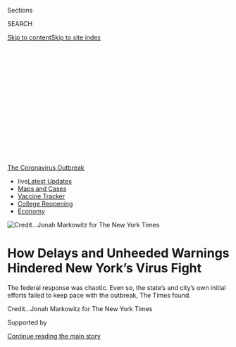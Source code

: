 <div id="app">

<div>

<div>

<div>

<div class="NYTAppHideMasthead css-ikk3s8 e1suatyy0">

<div class="section css-133zg39 e1suatyy2">

<div class="css-eph4ug er09x8g0">

<div class="css-6n7j50">

</div>

<span class="css-1dv1kvn">Sections</span>

<div class="css-10488qs">

<span class="css-1dv1kvn">SEARCH</span>

</div>

[Skip to content](#site-content)[Skip to site
index](#site-index)

</div>

<div class="css-10698na e1huz5gh0">

</div>

</div>

</div>

</div>

<div data-aria-hidden="false">

<div id="site-content" data-role="main">

<div>

<div class="css-1aor85t" style="opacity:0.000000001;z-index:-1;visibility:hidden">

<div class="css-1hqnpie">

<div class="css-epjblv">

<span class="css-17xtcya">[New
York](/section/nyregion)</span><span class="css-x15j1o">|</span><span class="css-fwqvlz">How
Delays and Unheeded Warnings Hindered New York’s Virus
Fight</span>

</div>

<div class="css-k008qs">

<div class="css-1iwv8en">

<span class="css-18z7m18"></span>

<div>

</div>

</div>

<span class="css-1n6z4y">https://nyti.ms/2Xk7ByE</span>

<div class="css-1705lsu">

<div class="css-4xjgmj">

<div class="css-4skfbu" data-role="toolbar" data-aria-label="Social Media Share buttons, Save button, and Comments Panel with current comment count" data-testid="share-tools">

  - 
  - 
  - 
  - 
    
    <div class="css-6n7j50">
    
    </div>

  - 
  - 

</div>

</div>

</div>

</div>

</div>

</div>

<div id="NYT_TOP_BANNER_REGION" class="css-11qgg8s">

<div>

<div id="styln-prism-menu-1592847958612" class="section interactive-content interactive-size-medium css-1du2ztb">

<div class="css-17ih8de interactive-body">

<div id="scroll-container" class="css-1gj85ro">

[<span class="styln-title-wrap"><span class="css-1pje3qr">The
Coronavirus</span><span class="css-1pje3qr">
Outbreak</span></span>](https://www.nytimes.com/news-event/coronavirus?action=click&pgtype=Article&state=default&region=TOP_BANNER&context=storylines_menu)

  - <span class="css-kqxiym" data-emphasize="true">live</span>[Latest
    Updates](https://www.nytimes.com/2020/08/04/world/coronavirus-cases.html?action=click&pgtype=Article&state=default&region=TOP_BANNER&context=storylines_menu)
  - [Maps and
    Cases](https://www.nytimes.com/interactive/2020/us/coronavirus-us-cases.html?action=click&pgtype=Article&state=default&region=TOP_BANNER&context=storylines_menu)
  - [Vaccine
    Tracker](https://www.nytimes.com/interactive/2020/science/coronavirus-vaccine-tracker.html?action=click&pgtype=Article&state=default&region=TOP_BANNER&context=storylines_menu)
  - [College
    Reopening](https://www.nytimes.com/2020/08/02/us/covid-college-reopening.html?action=click&pgtype=Article&state=default&region=TOP_BANNER&context=storylines_menu)
  - [Economy](https://www.nytimes.com/live/2020/08/04/business/stock-market-today-coronavirus?action=click&pgtype=Article&state=default&region=TOP_BANNER&context=storylines_menu)

</div>

</div>

</div>

</div>

</div>

<div id="fullBleedHeaderContent">

<div class="css-9fsmc8">

![<span class="css-cnj6d5 e1z0qqy90" itemprop="copyrightHolder"><span class="css-1ly73wi e1tej78p0">Credit...</span><span><span>Jonah
Markowitz for The New York
Times</span></span></span>](https://static01.nyt.com/images/2020/04/03/nyregion/00nyvirus-ticktock1/00nyvirus-ticktock1-articleLarge-v2.jpg?quality=75&auto=webp&disable=upscale)

</div>

<div class="css-1aqq9tq">

<div class="css-1vkm6nb ehdk2mb0">

# How Delays and Unheeded Warnings Hindered New York’s Virus Fight

</div>

The federal response was chaotic. Even so, the state’s and city’s own
initial efforts failed to keep pace with the outbreak, The Times
found.

</div>

<div class="css-nwzfg5 e1gnum310">

<span class="css-1f9pvn2 nyregion"></span><span class="css-cnj6d5 e1z0qqy90" itemprop="copyrightHolder"><span class="css-1ly73wi e1tej78p0">Credit...</span><span><span>Jonah
Markowitz for The New York Times</span></span></span>

</div>

<div id="sponsor-wrapper" class="css-1hyfx7x">

<div id="sponsor-slug" class="css-19vbshk">

Supported by

</div>

[Continue reading the main
story](#after-sponsor)

<div id="sponsor" class="ad sponsor-wrapper" style="text-align:center;height:100%;display:block">

</div>

<div id="after-sponsor">

</div>

</div>

<div class="css-1wx1auc e1gnum311">

<div class="css-18e8msd">

<div class="css-vp77d3 epjyd6m0">

<div class="css-hus3qt ey68jwv0" data-aria-hidden="true">

[![J. David
Goodman](https://static01.nyt.com/images/2018/07/18/nyregion/author-j-david-goodman/author-j-david-goodman-thumbLarge.png
"J. David Goodman")](https://www.nytimes.com/by/j-david-goodman)

</div>

<div class="css-1baulvz">

By [<span class="css-1baulvz last-byline" itemprop="name">J. David
Goodman</span>](https://www.nytimes.com/by/j-david-goodman)

</div>

</div>

  - 
    
    <div class="css-ld3wwf e16638kd2">
    
    Published April 8, 2020Updated July 18,
    2020
    
    </div>

  - 
    
    <div class="css-4xjgmj">
    
    <div class="css-pvvomx" data-role="toolbar" data-aria-label="Social Media Share buttons, Save button, and Comments Panel with current comment count" data-testid="share-tools">
    
      - 
      - 
      - 
      - 
        
        <div class="css-6n7j50">
        
        </div>
    
      - 
      - 
    
    </div>
    
    </div>

</div>

</div>

</div>

<div class="section meteredContent css-1r7ky0e" name="articleBody" itemprop="articleBody">

<div class="css-1fanzo5 StoryBodyCompanionColumn">

<div class="css-53u6y8">

A 39-year-old woman took Flight 701 from Doha, Qatar, to John F. Kennedy
International Airport in late February, the final leg of her trip home
to New York City from Iran.

A week later, on March 1, she tested positive for the
[coronavirus](https://www.nytimes.com/2020/07/13/upshot/coronavirus-response-fax-machines.html),
the first confirmed case in New York City of an outbreak that had
already devastated China and parts of Europe. The next day, [Gov. Andrew
M.
Cuomo](https://www.nytimes.com/2020/04/09/style/cuomo-ny-tough-video-coronavirus.html),
appearing with Mayor Bill de Blasio at a news conference, promised that
health investigators would track down every person on the woman’s
flight. But no one did.

A day later, [a lawyer from New
Rochelle](https://www.nytimes.com/2020/03/03/nyregion/coronavirus-new-york-state.html),
a New York City suburb, tested positive for the virus — an alarming sign
because he had not traveled to any affected country, suggesting
community spread was already taking place.

Although city investigators had traced the lawyer’s whereabouts and
connections to the most crowded corridors of Manhattan, the state’s
efforts focused on the suburb, not the city, and Mr. de Blasio urged the
public not to worry. “We’ll tell you the second we think you should
change your behavior,” [the mayor said on
March 5](https://www.nytimes.com/2020/03/05/nyregion/coronavirus-new-york-cases.html).

</div>

</div>

<div class="css-1fanzo5 StoryBodyCompanionColumn">

<div class="css-53u6y8">

For many days after the first positive test, as the coronavirus silently
spread throughout the New York region, [Mr.
Cuomo](https://www.nytimes.com/2020/04/09/style/cuomo-ny-tough-video-coronavirus.html),
Mr. de Blasio and their top aides projected an unswerving confidence
that the outbreak would be readily contained.

There would be cases, they repeatedly said, but New York’s hospitals
were some of the best in the world. Plans were in place.
[Responses](https://www.nytimes.com/2020/07/13/upshot/coronavirus-response-fax-machines.html)
had been rehearsed during “tabletop” exercises. After all, the city had
been here before — Ebola, Zika, the H1N1 virus, even Sept. 11.

“Excuse our arrogance as New Yorkers — I speak for the mayor also on
this one — we think we have the best health care system on the planet
right here in New York,” [Mr. Cuomo said on
March 2](https://www.governor.ny.gov/news/video-audio-photos-rush-transcript-novel-coronavirus-briefing-governor-cuomo-announces-state).
“So, when you’re saying, what happened in other countries versus what
happened here, we don’t even think it’s going to be as bad as it was in
other countries.”

</div>

</div>

<div class="css-79elbk" data-testid="photoviewer-wrapper">

<div class="css-z3e15g" data-testid="photoviewer-wrapper-hidden">

</div>

<div class="css-1a48zt4 ehw59r15" data-testid="photoviewer-children">

![<span class="css-16f3y1r e13ogyst0" data-aria-hidden="true">Gov.
Andrew M. Cuomo and Mayor Bill de Blasio appeared together at a news
conference on March
2. </span><span class="css-cnj6d5 e1z0qqy90" itemprop="copyrightHolder"><span class="css-1ly73wi e1tej78p0">Credit...</span><span>Dave
Sanders for The New York
Times</span></span>](https://static01.nyt.com/images/2020/04/03/nyregion/00nyvirus-ticktock11/merlin_169898430_0bd836f4-2adb-4cde-bb17-6493371aab4a-articleLarge.jpg?quality=75&auto=webp&disable=upscale)

</div>

</div>

<div class="css-1fanzo5 StoryBodyCompanionColumn">

<div class="css-53u6y8">

But now, New York City and the surrounding suburbs have become the
epicenter of the pandemic in the United States, with far more cases than
many countries have. [More than 138,000 people in the state have tested
positive for the
virus](https://www.nytimes.com/2020/04/07/nyregion/coronavirus-new-york-update.html),
with nearly all of them in the city and nearby suburbs.

</div>

</div>

<div class="css-1fanzo5 StoryBodyCompanionColumn">

<div class="css-53u6y8">

On Tuesday, Mr. Cuomo announced that 731 more people had died of the
virus, the state’s highest one-day total yet. The overall death toll in
New York is 5,489 people.

Epidemiologists have pointed to [New York City’s
density](https://www.nytimes.com/2020/03/23/nyregion/coronavirus-nyc-crowds-density.html)
and its role as an international hub of commerce and tourism to explain
why the coronavirus has spread so rapidly. And it seems highly unlikely
that any response by the state or city could have fully stopped the
pandemic.

</div>

</div>

<div>

</div>

<div class="css-1fanzo5 StoryBodyCompanionColumn">

<div class="css-53u6y8">

From the earliest days of the crisis, state and city officials were also
hampered by a [chaotic and often dysfunctional federal
response](https://www.nytimes.com/2020/07/18/us/politics/trump-coronavirus-response-failure-leadership.html),
including [significant problems with the expansion of coronavirus
testing](https://www.nytimes.com/2020/03/28/us/testing-coronavirus-pandemic.html),
which made it far harder to gauge the scope of the outbreak.

Normally, New York would get help from Washington in such a time, as it
did after Sept. 11. But [President Trump in February and early
March](https://www.nytimes.com/2020/04/01/us/politics/coronavirus-trump.html)
minimized the coronavirus threat, clashing with his own medical experts
and failing to marshal the might of the federal government soon after
cases emerged in the United States.

As a result, state and city officials often had to make decisions early
on without full assistance from the federal government.

Even so, the initial efforts by New York officials to stem the outbreak
were hampered by their own confused guidance, unheeded warnings, delayed
decisions and political infighting, The New York Times found.

</div>

</div>

<div class="css-1fanzo5 StoryBodyCompanionColumn">

<div class="css-53u6y8">

“Flu was coming down, and then you saw this new ominous spike. And it
was Covid. And it was spreading widely in New York City before anyone
knew it,” said Dr. Thomas R. Frieden, the former head of the Centers for
Disease Control and Prevention and former commissioner of the city’s
Health Department. “You have to move really fast. Hours and days. Not
weeks. Once it gets a head of steam, there is no way to stop it.”

Dr. Frieden said that if the [state and city had adopted widespread
social-distancing measures a week or two
earlier](https://twitter.com/DrTomFrieden/status/1247184873615433729),
including closing schools, stores and restaurants, then the estimated
death toll from the outbreak might have been reduced by 50 to 80
percent.

But New York mandated those measures after localities in states
including California and Washington had done so.

San Francisco, for example, ordered schools closed on [March 12 when
that city had 18 confirmed
cases](https://www.kron4.com/health/coronavirus/san-francisco-reports-4-new-coronavirus-cases-bringing-total-to-18/);
Ohio also ordered its schools
[closed](https://www.usnews.com/news/education-news/articles/2020-03-12/ohio-gov-mike-dewine-orders-all-k-12-schools-closed)
on the same day, with five confirmed cases. Mr. de Blasio ordered
schools in New York to close three days later [when the city had 329
cases](https://www.governor.ny.gov/news/governor-cuomo-calls-president-trump-take-comprehensive-federal-action-combat-novel-coronavirus).

Then seven Bay Area counties [imposed stay-at-home rules on
March 17](https://www.nytimes.com/2020/03/16/us/california-covid-19.html).
Two days later, the entire [state of California ordered the
same](https://www.nytimes.com/2020/03/19/us/California-stay-at-home-order-virus.html).
New York State’s stay-at-home order came on the 20th, [and went into
effect on
March 22](https://www.nytimes.com/2020/03/20/us/ny-ca-stay-home-order.html).

<div id="NYT_MAIN_CONTENT_1_REGION" class="css-9tf9ac">

<div>

<div id="styln-covid-updates-world" class="section interactive-content interactive-size-medium css-1ftcdic">

<div class="css-17ih8de interactive-body">

<div id="styln-briefing-block" data-asset-id="QXJ0aWNsZTpueXQ6Ly9hcnRpY2xlLzNhNGMwYWI5LWIwY2QtNWQwOS1hZTgwLTdjMGU3ZTA1OWQ2OA==">

<div class="briefing-block-header-section">

# [Latest Updates: Global Coronavirus Outbreak](https://www.nytimes.com/2020/08/04/world/coronavirus-cases.html?action=click&pgtype=Article&state=default&region=MAIN_CONTENT_1&context=storylines_live_updates)

<div class="briefing-block-ts">

Updated 2020-08-04T20:42:41.838Z

</div>

</div>

  - [Novavax sees encouraging results from two studies of its
    experimental
    vaccine.](https://www.nytimes.com/2020/08/04/world/coronavirus-cases.html?action=click&pgtype=Article&state=default&region=MAIN_CONTENT_1&context=storylines_live_updates#link-1228a480)
  - [Public and private schools in Maryland and elsewhere are divided
    over in-person
    instruction.](https://www.nytimes.com/2020/08/04/world/coronavirus-cases.html?action=click&pgtype=Article&state=default&region=MAIN_CONTENT_1&context=storylines_live_updates#link-4825b93)
  - [The United Nations calls on policymakers to ‘plan thoroughly for
    school
    reopenings.’](https://www.nytimes.com/2020/08/04/world/coronavirus-cases.html?action=click&pgtype=Article&state=default&region=MAIN_CONTENT_1&context=storylines_live_updates#link-50f7386d)

<div class="briefing-block-footer">

<div class="briefing-block-footer-meta">

[See more
updates](https://www.nytimes.com/2020/08/04/world/coronavirus-cases.html?action=click&pgtype=Article&state=default&region=MAIN_CONTENT_1&context=storylines_live_updates)

</div>

<div class="briefing-block-briefinglinks">

<span>More live coverage:</span>
[Markets](https://www.nytimes.com/live/2020/08/04/business/stock-market-today-coronavirus?action=click&pgtype=Article&state=default&region=MAIN_CONTENT_1&context=storylines_live_updates)

</div>

</div>

</div>

</div>

</div>

</div>

</div>

“New York City as a whole was late in social measures,” said Isaac B.
Weisfuse, a [former New York City deputy health
commissioner](https://www.nytimes.com/2008/06/18/nyregion/18flu.html).
“Any after-action review of the pandemic in New York City will focus
on that issue. It has become the major issue in the transmission of the
virus.”

Interviews with more than 60 people on the front-lines of the unfolding
crisis — city and state officials, hospital executives, health care
workers, union leaders and emergency medical workers — revealed how the
virus overwhelmed the city’s longstanding preparations, leaving
officials to improvise. Many spoke on the record; others spoke
anonymously to describe private meetings and conversations without fear
of losing their jobs.

</div>

</div>

<div class="css-1fanzo5 StoryBodyCompanionColumn">

<div class="css-53u6y8">

“Everything was slow,” said Councilman Stephen T. Levin, a Brooklyn
Democrat who had called for City Hall to take swifter action as the
outbreak spread. “You have to adapt really quickly, and nothing we were
doing was adapting quickly.”

Both Mr. Cuomo and Mr. de Blasio have focused intensely in recent days
on vastly expanding the ability of the health care system to treat
coronavirus patients [as the outbreak nears its
peak](https://www.nytimes.com/2020/04/06/nyregion/coronavirus-new-york-peak.html).
The state and city have set up new hospital wards, scoured the world for
ventilators and protective gear and aggressively recruited doctors and
nurses around the country.

Mr. Cuomo has been praised for his informative daily news conferences,
where he not only focuses on the facts of the pandemic but also seeks to
rally the public’s support for efforts to curb the spread. Mr. de Blasio
has also made outreach a priority.

Still, Mr. Cuomo has at times acknowledged the difficulties in fighting
the outbreak.

“I am tired of being behind this virus,” [he said on
March 31](https://www.governor.ny.gov/news/video-audio-photos-rush-transcript-amid-ongoing-covid-19-pandemic-governor-cuomo-announces-new).
“We’ve been playing catch-up. You don’t win playing catch-up.”

The governor’s aides said he was referring to the country as a whole,
not New York.

The governor and the mayor emphasized that they had no misgivings about
their initial handling of their response. They said that their efforts
spurred the Trump administration to act more decisively to curb the
outbreak. New York was the first state to obtain federal approval for
its own coronavirus testing.

“Every action I took was criticized at the time as premature,” Mr. Cuomo
said in an interview. “The facts have proven my decisions correct.”

Mr. de Blasio said in a statement, “We’re dealing with a virus that’s
only months old and science that changes by the day,” adding that
“hindsight is a luxury none of us have in the heat of
battle.”

</div>

</div>

<div class="css-1fanzo5 StoryBodyCompanionColumn">

<div class="css-53u6y8">

## Messages of confidence and confusion

</div>

</div>

<div class="css-79elbk" data-testid="photoviewer-wrapper">

<div class="css-z3e15g" data-testid="photoviewer-wrapper-hidden">

</div>

<div class="css-1a48zt4 ehw59r15" data-testid="photoviewer-children">

<div class="css-1xdhyk6 erfvjey0">

<span class="css-1ly73wi e1tej78p0">Image</span>

<div class="css-zjzyr8">

<div data-testid="lazyimage-container" style="height:257.77777777777777px">

</div>

</div>

</div>

<span class="css-16f3y1r e13ogyst0" data-aria-hidden="true">The mayor
and his aides worried about how a shutdown would affect the poorest and
most vulnerable New Yorkers.
</span><span class="css-cnj6d5 e1z0qqy90" itemprop="copyrightHolder"><span class="css-1ly73wi e1tej78p0">Credit...</span><span>Dave
Sanders for The New York Times</span></span>

</div>

</div>

<div class="css-1fanzo5 StoryBodyCompanionColumn">

<div class="css-53u6y8">

From the start, Mr. de Blasio and Mr. Cuomo projected as much concern
about panic as they did about the virus.

“We can really keep this thing contained,” [Mr. de Blasio said at a news
conference](https://www.nytimes.com/2020/02/27/nyregion/new-york-coronavirus.html)
about virus preparations in late February.

That tone continued even after the first positive case was announced on
March 1.

“Everybody is doing exactly what we need to do,” said Mr. Cuomo, seated
with Mr. de Blasio, at a news conference on March 2. “We have been ahead
of this from Day 1.”

Hospitals also expressed confidence in their plans for responding to a
pandemic, with the Healthcare Association of New York State declaring on
March 2 that its members were “[prepared for an influx of patients
caused
by](https://www.hanys.org/communications/pr/2020/2020-03-02_coronavirus.cfm)Covid-19.”

But few, if any, appeared to have made significant efforts before the
virus hit to greatly increase supplies of ventilators or protective
gear, [looking instead to draw on emergency government
stockpiles](https://www.gnyha.org/wp-content/uploads/2020/03/3_GNYHA-Statement-Hospital-Preparedness-for-Coronavirus.pdf).

Officials seemed to speak and act based on the assumption that the virus
had not arrived in the state until that first case — the woman traveling
from Iran. State and local officials now acknowledge that the virus was
almost certainly in New York much earlier.

</div>

</div>

<div class="css-1fanzo5 StoryBodyCompanionColumn">

<div class="css-53u6y8">

Infectious disease specialists had known for weeks before any positive
test had occurred that many of the early cases would be missed because
of significant flaws in federal testing.

Bruce Farber, the chief of infectious diseases for two hospitals within
Northwell Health, the largest hospital system in New York, said that by
late January, it was apparent that cases would soon begin appearing in
the United States. He said he and his colleagues realized, as they
reviewed the strictly limited federal testing criteria during a Feb. 7
meeting, that many infected people would not be identified.

Only those with a fever severe enough to require hospitalization and who
had traveled to China in the previous 14 days could get tested, Dr.
Farber told them, reading from the C.D.C. guidelines.

“It was that moment that I think everybody in the room realized, we’re
dead,” Dr. Farber said.

For both city and state, the initial plan was to trace, isolate and
contain each case. Mr. Cuomo promised that they would go further than
necessary to find every connection to the woman who arrived from Iran.

“Out of an abundance of caution we will be contacting the people who
were on the flight with her from Iran to New York,” he said.

But no one ever did that work. Local officials could only request an
investigation from the C.D.C., and the agency did not perform one
because they believed at the time she had not been contagious during the
flight, officials said. Neither Mr. Cuomo nor Mr. de Blasio publicly
mentioned finding the plane passengers again.

</div>

</div>

<div class="css-1fanzo5 StoryBodyCompanionColumn">

<div class="css-53u6y8">

That’s because new cases in the area kept emerging: the lawyer in New
Rochelle who worked in Manhattan but had no connection to the first case
and had not traveled to countries affected by the virus. Then two more
people in New York City tested positive, also unconnected to the
affected countries and, more ominously, to each
other.

</div>

</div>

<div class="css-79elbk" data-testid="photoviewer-wrapper">

<div class="css-z3e15g" data-testid="photoviewer-wrapper-hidden">

</div>

<div class="css-1a48zt4 ehw59r15" data-testid="photoviewer-children">

<div class="css-1xdhyk6 erfvjey0">

<span class="css-1ly73wi e1tej78p0">Image</span>

<div class="css-zjzyr8">

<div data-testid="lazyimage-container" style="height:264.22222222222223px">

</div>

</div>

</div>

<span class="css-16f3y1r e13ogyst0" data-aria-hidden="true">In
mid-March, Mr. Cuomo ordered a “containment area” for New Rochelle,
where a cluster had emerged.
</span><span class="css-cnj6d5 e1z0qqy90" itemprop="copyrightHolder"><span class="css-1ly73wi e1tej78p0">Credit...</span><span>Andrew
Seng for The New York Times</span></span>

</div>

</div>

<div class="css-1fanzo5 StoryBodyCompanionColumn">

<div class="css-53u6y8">

New York City, at the start of the outbreak, relied on 50 disease
detectives to trace the rapidly rising cases of unconnected infected
people, city officials said.

By comparison, in Wuhan, China, where the pandemic began, more than
9,000 such workers were deployed. New York City added to its original 50
only after the outbreak began to accelerate.

Because of the limits on testing, said the mayor’s press secretary,
Freddi Goldstein, “all the detectives in the world would have been
useless.”

By March 5, Mr. de Blasio seemed to acknowledge the virus had spread
beyond control. “You have to assume it could be anywhere in the city,”
he said.

Still, not wanting to cause undue alarm, he told New Yorkers to go on
with their normal lives, which left many confused about the danger they
faced.

The city’s health commissioner, Dr. Oxiris Barbot, had sought to
reassure commuters, in early February, that “this is not something that
you’re going to contract in the subway or on the bus.” The mayor
reiterated the point several times in early March.

</div>

</div>

<div class="css-1fanzo5 StoryBodyCompanionColumn">

<div class="css-53u6y8">

But there seemed to be little basis for that confidence.

The C.D.C. in early February said it was “unclear” if the virus could be
transferred on surfaces and, by March, said that it might “[be
possible](https://www.cdc.gov/coronavirus/2019-ncov/prevent-getting-sick/how-covid-spreads.html?CDC_AA_refVal=https%3A%2F%2Fwww.cdc.gov%2Fcoronavirus%2F2019-ncov%2Fprepare%2Ftransmission.html)”
for someone to get infected by touching a contaminated surface and then
touching their face. The virus mainly spreads between people in close
contact, the agency has said, such as occurs on a crowded subway.

State and city officials blamed the confusing messages on shifting
guidance from the federal government.

But by the second week in March, as the virus continued to spread
widely, Mr. de Blasio also clashed over messaging with his own Health
Department.

The mayor wanted widespread testing, but senior Health Department
officials believed it was a waste of limited resources. They urged
instead a public awareness campaign to tell people with mild symptoms to
stay home and not infect others, or themselves, by going to testing
centers.

City Hall blocked the department from releasing that message to the
public, until the mayor eventually backed down in the third week in
March.

## The coronavirus moves faster than the response

</div>

</div>

<div class="css-79elbk" data-testid="photoviewer-wrapper">

<div class="css-z3e15g" data-testid="photoviewer-wrapper-hidden">

</div>

<div class="css-1a48zt4 ehw59r15" data-testid="photoviewer-children">

<div class="css-1xdhyk6 erfvjey0">

<span class="css-1ly73wi e1tej78p0">Image</span>

<div class="css-zjzyr8">

<div data-testid="lazyimage-container" style="height:257.77777777777777px">

</div>

</div>

</div>

<span class="css-16f3y1r e13ogyst0" data-aria-hidden="true">On March 15,
Mr. de Blasio finally relented and agreed to close public
schools. </span><span class="css-cnj6d5 e1z0qqy90" itemprop="copyrightHolder"><span class="css-1ly73wi e1tej78p0">Credit...</span><span>Sarah
Blesener for The New York Times</span></span>

</div>

</div>

<div class="css-1fanzo5 StoryBodyCompanionColumn">

<div class="css-53u6y8">

New York City’s system for detecting infectious diseases was flashing
danger.

While only about 100 cases of the coronavirus had been confirmed in the
whole state, [the city’s surveillance
system](https://a816-health.nyc.gov/hdi/epiquery/disease-reporting) was,
by the end of the first week in March, signaling a spike in
influenza-like illnesses at emergency rooms. A few days later, the
number of police officers calling out sick jumped noticeably, as did
calls to 911 for fever and cough.

</div>

</div>

<div class="css-1fanzo5 StoryBodyCompanionColumn">

<div class="css-53u6y8">

The governor and the mayor began taking limited steps to restrict
people’s activities, but even those were met with resistance.

Locals complained when the governor ordered a porous “containment area”
for New Rochelle, where a cluster had emerged. It meant closing schools
and gathering places in a one-mile radius of a synagogue at the center
of the outbreak, while allowing movement in and out.

Each day brought some new action.

The governor declared a state of emergency, worked to expand testing
capacity and, later, secured the construction of field hospitals. The
mayor and the governor encouraged work-from-home. They restricted large
gatherings to 500 people, and reduced by half the occupancy for
restaurants and bars. Broadway closed. So did most other big
entertainment
venues.

<div id="NYT_MAIN_CONTENT_3_REGION" class="css-9tf9ac">

<div>

<div id="styln-prism-freeform-1594220623585" class="section interactive-content interactive-size-medium css-1ftcdic">

<div class="css-17ih8de interactive-body">

<div id="prism-freeform-block-85410" class="css-19mumt8" data-role="complementary" data-storyline="The Coronavirus Outbreak" data-truncated="true" tabindex="0">

<div class="css-a8d9oz">

<div class="css-eb027h">

[](https://www.nytimes.com/news-event/coronavirus?action=click&pgtype=Article&state=default&region=MAIN_CONTENT_3&context=storylines_faq)

### The Coronavirus Outbreak ›

#### Frequently Asked Questions

Updated August 4, 2020

  - #### I have antibodies. Am I now immune?
    
      - As of right now,[that seems likely, for at least several
        months.](https://www.nytimes.com/2020/07/22/health/covid-antibodies-herd-immunity.html?action=click&pgtype=Article&state=default&region=MAIN_CONTENT_3&context=storylines_faq)
        There have been frightening accounts of people suffering what
        seems to be a second bout of Covid-19. But experts say these
        patients may have a drawn-out course of infection, with the
        virus taking a slow toll weeks to months after initial exposure.
        People infected with the coronavirus typically
        [produce](https://www.nature.com/articles/s41586-020-2456-9)
        immune molecules called antibodies, which are [protective
        proteins made in response to an
        infection](https://www.nytimes.com/2020/05/07/health/coronavirus-antibody-prevalence.html?action=click&pgtype=Article&state=default&region=MAIN_CONTENT_3&context=storylines_faq)[.
        These antibodies
        may](https://www.nytimes.com/2020/05/07/health/coronavirus-antibody-prevalence.html?action=click&pgtype=Article&state=default&region=MAIN_CONTENT_3&context=storylines_faq)
        last in the body [only two to three
        months](https://www.nature.com/articles/s41591-020-0965-6),
        which may seem worrisome, but that’s perfectly normal after an
        acute infection subsides, said Dr. Michael Mina, an immunologist
        at Harvard University. It may be possible to get the coronavirus
        again, but it’s highly unlikely that it would be possible in a
        short window of time from initial infection or make people
        sicker the second time.

  - #### I’m a small-business owner. Can I get relief?
    
      - The [stimulus bills enacted in
        March](https://www.nytimes.com/article/small-business-loans-stimulus-grants-freelancers-coronavirus.html?action=click&pgtype=Article&state=default&region=MAIN_CONTENT_3&context=storylines_faq)
        offer help for the millions of American small businesses. Those
        eligible for aid are businesses and nonprofit organizations with
        fewer than 500 workers, including sole proprietorships,
        independent contractors and freelancers. Some larger companies
        in some industries are also eligible. The help being offered,
        which is being managed by the Small Business Administration,
        includes the Paycheck Protection Program and the Economic Injury
        Disaster Loan program. But lots of folks have [not yet seen
        payouts.](https://www.nytimes.com/interactive/2020/05/07/business/small-business-loans-coronavirus.html?action=click&pgtype=Article&state=default&region=MAIN_CONTENT_3&context=storylines_faq)
        Even those who have received help are confused: The rules are
        draconian, and some are stuck sitting on [money they don’t know
        how to
        use.](https://www.nytimes.com/2020/05/02/business/economy/loans-coronavirus-small-business.html?action=click&pgtype=Article&state=default&region=MAIN_CONTENT_3&context=storylines_faq)
        Many small-business owners are getting less than they expected
        or [not hearing anything at
        all.](https://www.nytimes.com/2020/06/10/business/Small-business-loans-ppp.html?action=click&pgtype=Article&state=default&region=MAIN_CONTENT_3&context=storylines_faq)

  - #### What are my rights if I am worried about going back to work?
    
      - Employers have to provide [a safe
        workplace](https://www.osha.gov/SLTC/covid-19/standards.html)
        with policies that protect everyone equally. [And if one of your
        co-workers tests positive for the coronavirus, the
        C.D.C.](https://www.nytimes.com/article/coronavirus-money-unemployment.html?action=click&pgtype=Article&state=default&region=MAIN_CONTENT_3&context=storylines_faq)
        has said that [employers should tell their
        employees](https://www.cdc.gov/coronavirus/2019-ncov/community/guidance-business-response.html)
        -- without giving you the sick employee’s name -- that they may
        have been exposed to the virus.

  - #### Should I refinance my mortgage?
    
      - [It could be a good
        idea,](https://www.nytimes.com/article/coronavirus-money-unemployment.html?action=click&pgtype=Article&state=default&region=MAIN_CONTENT_3&context=storylines_faq)
        because mortgage rates have [never been
        lower.](https://www.nytimes.com/2020/07/16/business/mortgage-rates-below-3-percent.html?action=click&pgtype=Article&state=default&region=MAIN_CONTENT_3&context=storylines_faq)
        Refinancing requests have pushed mortgage applications to some
        of the highest levels since 2008, so be prepared to get in line.
        But defaults are also up, so if you’re thinking about buying a
        home, be aware that some lenders have tightened their standards.

  - #### What is school going to look like in September?
    
      - It is unlikely that many schools will return to a normal
        schedule this fall, requiring the grind of [online
        learning](https://www.nytimes.com/2020/06/05/us/coronavirus-education-lost-learning.html?action=click&pgtype=Article&state=default&region=MAIN_CONTENT_3&context=storylines_faq),
        [makeshift child
        care](https://www.nytimes.com/2020/05/29/us/coronavirus-child-care-centers.html?action=click&pgtype=Article&state=default&region=MAIN_CONTENT_3&context=storylines_faq)
        and [stunted
        workdays](https://www.nytimes.com/2020/06/03/business/economy/coronavirus-working-women.html?action=click&pgtype=Article&state=default&region=MAIN_CONTENT_3&context=storylines_faq)
        to continue. California’s two largest public school districts —
        Los Angeles and San Diego — said on July 13, that [instruction
        will be remote-only in the
        fall](https://www.nytimes.com/2020/07/13/us/lausd-san-diego-school-reopening.html?action=click&pgtype=Article&state=default&region=MAIN_CONTENT_3&context=storylines_faq),
        citing concerns that surging coronavirus infections in their
        areas pose too dire a risk for students and teachers. Together,
        the two districts enroll some 825,000 students. They are the
        largest in the country so far to abandon plans for even a
        partial physical return to classrooms when they reopen in
        August. For other districts, the solution won’t be an
        all-or-nothing approach. [Many
        systems](https://bioethics.jhu.edu/research-and-outreach/projects/eschool-initiative/school-policy-tracker/),
        including the nation’s largest, New York City, are devising
        [hybrid
        plans](https://www.nytimes.com/2020/06/26/us/coronavirus-schools-reopen-fall.html?action=click&pgtype=Article&state=default&region=MAIN_CONTENT_3&context=storylines_faq)
        that involve spending some days in classrooms and other days
        online. There’s no national policy on this yet, so check with
        your municipal school system regularly to see what is happening
        in your
community.

<div id="styln-survey-component-85410" class="styln-survey-component" data-surveyname="faq" data-surveystoryline="coronavirus">

</div>

</div>

<div class="css-6mllg9">

</div>

<div class="css-pmm6ed">

<span class="css-5gimkt"></span>

</div>

</div>

</div>

</div>

</div>

</div>

</div>

Still some people flouted the rules, continuing to gather in public.

But the biggest and most prolonged battle centered on closing the city’s
school system, with its 1.1 million students. Doing so would amount to a
virtual shutdown of the
city.

</div>

</div>

<div class="css-79elbk" data-testid="photoviewer-wrapper">

<div class="css-z3e15g" data-testid="photoviewer-wrapper-hidden">

</div>

<div class="css-1a48zt4 ehw59r15" data-testid="photoviewer-children">

<div class="css-1xdhyk6 erfvjey0">

<span class="css-1ly73wi e1tej78p0">Image</span>

<div class="css-zjzyr8">

<div data-testid="lazyimage-container" style="height:257.77777777777777px">

</div>

</div>

</div>

<span class="css-cnj6d5 e1z0qqy90" itemprop="copyrightHolder"><span class="css-1ly73wi e1tej78p0">Credit...</span><span>Andrew
Seng for The New York
Times</span></span>

</div>

</div>

<div class="css-a7yk8a e73j0it0">

<div class="css-1xdhyk6 erfvjey0">

<span class="css-1ly73wi e1tej78p0">Image</span>

<div class="css-zjzyr8">

<div data-testid="lazyimage-container" style="height:257.77777777777777px">

</div>

</div>

</div>

<span class="css-cnj6d5 e1z0qqy90" itemprop="copyrightHolder"><span class="css-1ly73wi e1tej78p0">Credit...</span><span>James
Estrin/The New York
Times</span></span>

<div class="css-1xdhyk6 erfvjey0">

<span class="css-1ly73wi e1tej78p0">Image</span>

<div class="css-zjzyr8">

<div data-testid="lazyimage-container" style="height:257.77777777777777px">

</div>

</div>

</div>

<span class="css-16f3y1r e13ogyst0" data-aria-hidden="true">The cluster
in New Rochelle eventually led to a drive-through testing area, and the
presence of the National
Guard.</span><span class="css-cnj6d5 e1z0qqy90" itemprop="copyrightHolder"><span class="css-1ly73wi e1tej78p0">Credit...</span><span>Andrew
Seng for The New York Times</span></span>

</div>

<div class="css-1fanzo5 StoryBodyCompanionColumn">

<div class="css-53u6y8">

The mayor and his aides worried about the effect on the poorest and most
vulnerable New Yorkers. For Mr. de Blasio, whose progressive political
identity has been defined by his attention to the city’s have-nots, the
crisis presented a stark and unwelcome choice to harm some New Yorkers
in order to save others.

</div>

</div>

<div class="css-1fanzo5 StoryBodyCompanionColumn">

<div class="css-53u6y8">

“If you suddenly in one day close down the schools, how do you make sure
that you are providing for these kids and their parents?” said Emma
Wolfe, a top aide to Mr. de Blasio. “We’re not in the suburbs. We can’t
tell people to stay at home and play around in your yard.”

Behind the scenes, top health officials were growing increasingly
alarmed. Demetre Daskalakis, the city’s head of disease control,
threatened to quit if the schools were not closed, a city official said.
City Hall said no such threat reached the mayor’s attention.

And Dr. Barbot — who at the start of the outbreak had insisted that “New
Yorkers remain at low risk” — gave a far scarier assessment to a
closed-door meeting of business executives in City Hall on March 12: Up
to 70 percent of city residents could become infected.

The time for containment was over, she added. Mr. de Blasio, seated
beside her at the meeting, stared daggers as she spoke.

“Why don’t you shut down restaurants now?” a chief executive who
attended the meeting recalled someone asking the mayor.

“I’m really concerned about restaurateurs; I’m really concerned about
jobs,” the mayor responded, the executive recalled. Mr. de Blasio had
urged New Yorkers to start social distancing and work from home where
possible.

The following weekend, even though Mr. de Blasio and Mr. Cuomo had
ordered occupancy limits for restaurants and bars, much of the city’s
nightlife appeared to continue
apace.

</div>

</div>

<div class="css-1fanzo5 StoryBodyCompanionColumn">

<div class="css-53u6y8">

## Another round of governor vs. mayor

</div>

</div>

<div class="css-79elbk" data-testid="photoviewer-wrapper">

<div class="css-z3e15g" data-testid="photoviewer-wrapper-hidden">

</div>

<div class="css-1a48zt4 ehw59r15" data-testid="photoviewer-children">

<div class="css-1xdhyk6 erfvjey0">

<span class="css-1ly73wi e1tej78p0">Image</span>

<div class="css-zjzyr8">

<div data-testid="lazyimage-container" style="height:257.1333333333334px">

</div>

</div>

</div>

<span class="css-16f3y1r e13ogyst0" data-aria-hidden="true">Mr. Cuomo
has been praised for his daily news conferences, where he focuses on the
facts of the
outbreak.</span><span class="css-cnj6d5 e1z0qqy90" itemprop="copyrightHolder"><span class="css-1ly73wi e1tej78p0">Credit...</span><span>Cindy
Schultz for The New York Times</span></span>

</div>

</div>

<div class="css-1fanzo5 StoryBodyCompanionColumn">

<div class="css-53u6y8">

State and city officials believed they were doing everything possible to
confront the outbreak, moving from big decision to big decision so
quickly that each day, they said, felt like a year. They blamed the
spread in New York on the federal government, which they say dragged its
feet on testing. For weeks, Mr. Trump [brushed aside
concerns](https://www.nytimes.com/video/us/politics/100000007067717/trumps-coronavirus-statements.html)
that the outbreak would damage the country.

“We have it totally under control,” Mr. Trump said in late January. A
month later, he advised Americans to “view this the same as the flu.”

But local officials did have control over closing schools and
businesses. While they waited on making a decision, other major cities
were moving toward shutdowns.

In California, Los Angeles followed San Francisco’s lead and ordered its
schools closed on March 13, after 40 cases of the virus had been
confirmed. On that same day, there were nearly four times as many
confirmed cases in New York, but City Hall did not yet support closing
schools.

And even as aides to the mayor and governor, both Democrats, worked
closely together on the response, old rivalries crept in. Though the two
leaders put up a unified front at the outset of the outbreak, it was
clear by the middle of March that a high-stakes version of their
longstanding political battles was playing out. The March 2 news
conference has been their only appearance together.

First, Mr. Cuomo sought to force the mayor’s hand on the schools, state
officials said.

In a series of calls during the second weekend in March, the governor
worked with the Greater New York Hospital Association, a powerful
hospital lobby, to address the question of child care for health care
workers in the event that schools closed. That had been a sticking point
for those workers’ union, 1199 SEIU, which has deep ties to City Hall.
The hospital association volunteered to raise funds.

</div>

</div>

<div class="css-1fanzo5 StoryBodyCompanionColumn">

<div class="css-53u6y8">

The union, which had questioned the need to close schools on that
Friday, was by Sunday calling for closure.

That Sunday morning, March 15, Health Department officials gave Mr. de
Blasio some chilling forecasts of the number of possible dead if more
restrictions were not imposed. Closing schools was necessary, and most
businesses too. By then, the city had a plan to create [centers for the
children of health care
workers](https://www.schools.nyc.gov/enrollment/enrollment-help/regional-enrichment-centers),
as well as emergency medical workers.

Finally, Mr. de Blasio was persuaded.

As the city prepared an announcement to close the schools, Mr. Cuomo
announced the shutdown during a television appearance. Mr. de Blasio
made it official that evening, and then announced restaurants and bars
would be closed for everything but takeout and delivery.

After the decision on schools, the mayor became more assertive in
suggesting major changes in daily
life.

</div>

</div>

<div class="css-79elbk" data-testid="photoviewer-wrapper">

<div class="css-z3e15g" data-testid="photoviewer-wrapper-hidden">

</div>

<div class="css-1a48zt4 ehw59r15" data-testid="photoviewer-children">

<div class="css-1xdhyk6 erfvjey0">

<span class="css-1ly73wi e1tej78p0">Image</span>

<div class="css-zjzyr8">

<div data-testid="lazyimage-container" style="height:257.77777777777777px">

</div>

</div>

</div>

<span class="css-16f3y1r e13ogyst0" data-aria-hidden="true">New York
didn’t shut down fully until March
22.</span><span class="css-cnj6d5 e1z0qqy90" itemprop="copyrightHolder"><span class="css-1ly73wi e1tej78p0">Credit...</span><span>Bryan
Derballa for The New York
Times</span></span>

</div>

</div>

<div class="css-a7yk8a e73j0it0">

<div class="css-1xdhyk6 erfvjey0">

<span class="css-1ly73wi e1tej78p0">Image</span>

<div class="css-zjzyr8">

<div data-testid="lazyimage-container" style="height:257.77777777777777px">

</div>

</div>

</div>

<span class="css-cnj6d5 e1z0qqy90" itemprop="copyrightHolder"><span class="css-1ly73wi e1tej78p0">Credit...</span><span>Jordan
Gale for The New York
Times</span></span>

<div class="css-1xdhyk6 erfvjey0">

<span class="css-1ly73wi e1tej78p0">Image</span>

<div class="css-zjzyr8">

<div data-testid="lazyimage-container" style="height:257.77777777777777px">

</div>

</div>

</div>

<span class="css-cnj6d5 e1z0qqy90" itemprop="copyrightHolder"><span class="css-1ly73wi e1tej78p0">Credit...</span><span>Gabriela
Bhaskar for The New York Times</span></span>

</div>

<div class="css-1fanzo5 StoryBodyCompanionColumn">

<div class="css-53u6y8">

New Yorkers would probably soon have to be kept at home for all but the
most necessary needs, he said on March 17 — a “shelter-in-place” order
similar to what had already been implemented in the Bay Area of
California.

</div>

</div>

<div class="css-1fanzo5 StoryBodyCompanionColumn">

<div class="css-53u6y8">

This time, Mr. Cuomo was the one who resisted. He favored a more gradual
shutdown.

“I’m as afraid of the fear and the panic as I am of the virus, and I
think that the fear is more contagious than the virus right now,” the
governor said when asked two days later about the mayor’s comments.

He chastised the mayor for a poor communication strategy.

But then California moved first: Gov. Gavin Newsom [issued a statewide
order](https://www.nytimes.com/2020/03/19/us/California-stay-at-home-order-virus.html)
for residents to stay at home. The state had 675 confirmed cases of the
virus.

That same day, March 19, New York had more than 4,152.

That night, roughly 20 prominent New York leaders — including local
members of Congress, two borough presidents, City Council members and
civic and religious figures — joined a conference call convened by the
state attorney general, Letitia James.

“I was growing very frustrated over the schism between the mayor and the
governor,” said one person on the call, who captured the sentiment.
After the call, a participant conveyed those feelings to the governor’s
office.

Melissa DeRosa, the governor’s top aide, said Mr. Cuomo decided on his
plan to “pause” New York during an afternoon meeting with his health
commissioner, before the call or Mr. Newsom’s order.

The governor had been reviewing disturbing projections about the spread
of the virus since 4:30 a.m., she said.

“OK, let’s shut it down,” she recalled the governor saying. He announced
it the next day.

By that point, March 20, the state had more than 7,000 confirmed
cases.

</div>

</div>

<div class="css-1fanzo5 StoryBodyCompanionColumn">

<div class="css-53u6y8">

## The city reels

</div>

</div>

<div class="css-79elbk" data-testid="photoviewer-wrapper">

<div class="css-z3e15g" data-testid="photoviewer-wrapper-hidden">

</div>

<div class="css-1a48zt4 ehw59r15" data-testid="photoviewer-children">

<div class="css-1xdhyk6 erfvjey0">

<span class="css-1ly73wi e1tej78p0">Image</span>

<div class="css-zjzyr8">

<div data-testid="lazyimage-container" style="height:257.77777777777777px">

</div>

</div>

</div>

<span class="css-16f3y1r e13ogyst0" data-aria-hidden="true">New York
City remains virtually shut down as a result of social distancing and
quarantine
measures. </span><span class="css-cnj6d5 e1z0qqy90" itemprop="copyrightHolder"><span class="css-1ly73wi e1tej78p0">Credit...</span><span>John
Taggart for The New York Times</span></span>

</div>

</div>

<div class="css-1fanzo5 StoryBodyCompanionColumn">

<div class="css-53u6y8">

Leaders of the New York Police Department now start each day with a
review of how many of its 36,000 uniformed officers are sick. By early
April, it was around 19 percent.

“It’s been a struggle,” said the police commissioner, Dermot F. Shea.
Only the fact of a shutdown city has helped.

No parades or protests. No calls to schools. Fewer calls for police in
general. The calls to 911, instead, are mostly for ambulances. First it
was 5,000 a day. Then 6,000. A record almost daily.

That New York City, mammoth and interconnected, would be hit hard by the
pandemic may have been inevitable. But Washington, and then New York,
had options. The state’s leaders had power over key decisions.

Their aides argue they moved as fast as possible given the flawed
information they had from the federal government and in the midst of a
fast-moving crisis on a scale none had seen before.

“This is an enemy that we have underestimated from Day 1,” Mr. Cuomo
said on Monday. “And we have paid the price dearly.”

Jesse Drucker, Luis Ferré Sadurní, Joseph Goldstein, Jeffery C. Mays,
Jesse McKinley, Brian M. Rosenthal and Michael Rothfeld contributed
reporting.

</div>

</div>

</div>

<div>

</div>

<div>

</div>

<div>

</div>

<div>

<div id="bottom-wrapper" class="css-1ede5it">

<div id="bottom-slug" class="css-l9onyx">

Advertisement

</div>

[Continue reading the main
story](#after-bottom)

<div id="bottom" class="ad bottom-wrapper" style="text-align:center;height:100%;display:block;min-height:90px">

</div>

<div id="after-bottom">

</div>

</div>

</div>

</div>

</div>

## Site Index

<div>

</div>

## Site Information Navigation

  - [© <span>2020</span> <span>The New York Times
    Company</span>](https://help.nytimes.com/hc/en-us/articles/115014792127-Copyright-notice)

<!-- end list -->

  - [NYTCo](https://www.nytco.com/)
  - [Contact
    Us](https://help.nytimes.com/hc/en-us/articles/115015385887-Contact-Us)
  - [Work with us](https://www.nytco.com/careers/)
  - [Advertise](https://nytmediakit.com/)
  - [T Brand Studio](http://www.tbrandstudio.com/)
  - [Your Ad
    Choices](https://www.nytimes.com/privacy/cookie-policy#how-do-i-manage-trackers)
  - [Privacy](https://www.nytimes.com/privacy)
  - [Terms of
    Service](https://help.nytimes.com/hc/en-us/articles/115014893428-Terms-of-service)
  - [Terms of
    Sale](https://help.nytimes.com/hc/en-us/articles/115014893968-Terms-of-sale)
  - [Site
    Map](https://spiderbites.nytimes.com)
  - [Help](https://help.nytimes.com/hc/en-us)
  - [Subscriptions](https://www.nytimes.com/subscription?campaignId=37WXW)

</div>

</div>

</div>

</div>
